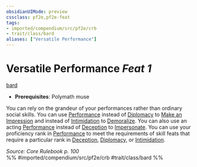 ```yaml
---
obsidianUIMode: preview
cssclass: pf2e,pf2e-feat
tags:
- imported/compendium/src/pf2e/crb
- trait/class/bard
aliases: ["Versatile Performance"]
---
```

# Versatile Performance  *Feat 1*  
[bard](rules/traits/bard.md)  

- **Prerequisites**: Polymath muse

You can rely on the grandeur of your performances rather than ordinary social skills. You can use [Performance](../skills.md#Performance) instead of [Diplomacy](../skills.md#Diplomacy) to [Make an Impression](make-an-impression.md) and instead of [Intimidation](../skills.md#Intimidation) to [Demoralize](demoralize.md). You can also use an acting [Performance](../skills.md#Performance) instead of [Deception](../skills.md#Deception) to [Impersonate](impersonate.md). You can use your proficiency rank in [Performance](../skills.md#Performance) to meet the requirements of skill feats that require a particular rank in [Deception](../skills.md#Deception), [Diplomacy](../skills.md#Diplomacy), or [Intimidation](../skills.md#Intimidation).

*Source: Core Rulebook p. 100*  
%% #imported/compendium/src/pf2e/crb #trait/class/bard %%